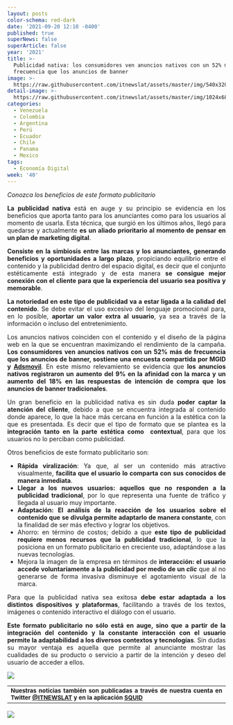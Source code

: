 ```yaml
---
layout: posts
color-schema: red-dark
date: '2021-09-20 12:10 -0400'
published: true
superNews: false
superArticle: false
year: '2021'
title: >-
  Publicidad nativa: los consumidores ven anuncios nativos con un 52% más de
  frecuencia que los anuncios de banner
image: >-
  https://raw.githubusercontent.com/itnewslat/assets/master/img/540x3200/Consumidor-Digital-p.jpg
detail-image: >-
  https://raw.githubusercontent.com/itnewslat/assets/master/img/1024x680/Consumidor-Digital-g.jpg
categories:
  - Venezuela
  - Colombia
  - Argentina
  - Perú
  - Ecuador
  - Chile
  - Panama
  - Mexico
tags:
  - Economía Digital
week: '40'
---
```

<p style="text-align: justify;"><em>Conozca los beneficios de este formato publicitario</em></p>
<p style="text-align: justify;"><strong>La publicidad nativa</strong> está en auge y su principio se evidencia en los beneficios que aporta tanto para los anunciantes como para los usuarios al momento de usarla. Esta técnica, que surgió en los últimos años, llegó para quedarse y actualmente <strong>es un aliado prioritario al momento de pensar en un plan de marketing digital</strong>.</p>
<p style="text-align: justify;"><strong>Consiste en la simbiosis entre las marcas y los anunciantes, generando beneficios y oportunidades a largo plazo</strong>, propiciando equilibrio entre el contenido y la publicidad dentro del espacio digital, es decir que el conjunto estéticamente está integrado y de esta manera <strong>se consigue mejor conexión con el cliente para que la experiencia del usuario sea positiva y memorable</strong>.</p>
<p style="text-align: justify;"><strong>La notoriedad en este tipo de publicidad va a estar ligada a la calidad del contenido</strong>. Se debe evitar el uso excesivo del lenguaje promocional para, en lo posible, <strong>aportar un valor extra al usuario</strong>, ya sea a través de la información o incluso del entretenimiento.</p>
<p style="text-align: justify;">Los anuncios nativos coinciden con el contenido y el diseño de la página web en la que se encuentran maximizando el rendimiento de la campaña. <strong>Los consumidores ven anuncios nativos con un 52% más de frecuencia que los anuncios de banner, sostiene una encuesta compartida por MGID y <a href="https://somosraku.us4.list-manage.com/track/click?u=9947b838995453af1bb6aaeea&amp;id=71542cbffd&amp;e=ce2678c4d7">Adsmovil</a></strong>. En este mismo relevamiento se evidencia que <strong>los anuncios nativos registraron un aumento del 9% en la afinidad con la marca y un aumento del 18% en las respuestas de intención de compra que los anuncios de banner tradicionales</strong>.</p>
<p style="text-align: justify;">Un gran beneficio en la publicidad nativa es sin duda <strong>poder captar la atención del cliente</strong>, debido a que se encuentra integrada al contenido donde aparece, lo que la hace más cercana en función a la estética con la que es presentada. Es decir que el tipo de formato que se plantea es la <strong>integración tanto en la parte estética como  contextual</strong>, para que los usuarios no lo perciban como publicidad.</p>
<p style="text-align: justify;">Otros beneficios de este formato publicitario son:</p>

<ul style="text-align: justify;">
	<li><strong>Rápida viralización</strong>: Ya que, al ser un contenido más atractivo visualmente, <strong>facilita que el usuario lo comparta con sus conocidos de manera inmediata</strong>.</li>
	<li><strong>Llegar a los nuevos usuarios: aquellos que no responden a la publicidad tradicional</strong>, por lo que representa una fuente de tráfico y llegada al usuario muy importante.</li>
	<li><strong>Adaptación: El análisis de la reacción de los usuarios sobre el contenido que se divulga permite adaptarlo de manera constante</strong>, con la finalidad de ser más efectivo y lograr los objetivos.</li>
	<li>Ahorro: en término de costos; debido a que <strong>este tipo de publicidad requiere menos recursos que la publicidad tradicional</strong>, lo que la posiciona en un formato publicitario en creciente uso, adaptándose a las nuevas tecnologías.</li>
	<li>Mejora la imagen de la empresa en términos de<strong> interacción: el usuario accede voluntariamente a la publicidad por medio de un </strong><em><strong>clic</strong></em> que al no generarse de forma invasiva disminuye el agotamiento visual de la marca.</li>
</ul>
<p style="text-align: justify;">Para que la publicidad nativa sea exitosa <strong>debe estar adaptada a los distintos dispositivos y plataformas</strong>, facilitando a través de los textos, imágenes o contenido interactivo el diálogo con el usuario.</p>
<p style="text-align: justify;"><strong>Este formato publicitario no sólo está en auge, sino que a partir de la integración del contenido y la constante interacción con el usuario permite la adaptabilidad a los diversos contextos y tecnologías</strong>. Sin dudas su mayor ventaja es aquella que permite al anunciante mostrar las cualidades de su producto o servicio a partir de la intención y deseo del usuario de acceder a ellos.</p>

![](https://raw.githubusercontent.com/itnewslat/assets/master/img/540x3200/Consumidor-Digital-p.jpg)


<table style="height: 42px;" width="569">
<tbody>
<tr>
<td style="text-align: justify;"><sub><strong>Nuestras noticias también son publicadas a través de nuestra cuenta en Twitter <a href="https://twitter.com/itnewslat?lang=es">@ITNEWSLAT</a> y en la aplicación <a href="https://squidapp.co/en/">SQUID</a></strong></sub></td>
</tr>
</tbody>
</table>

<img src="https://tracker.metricool.com/c3po.jpg?hash=56f88a41e39ab42c063cc51676587a04"/>
